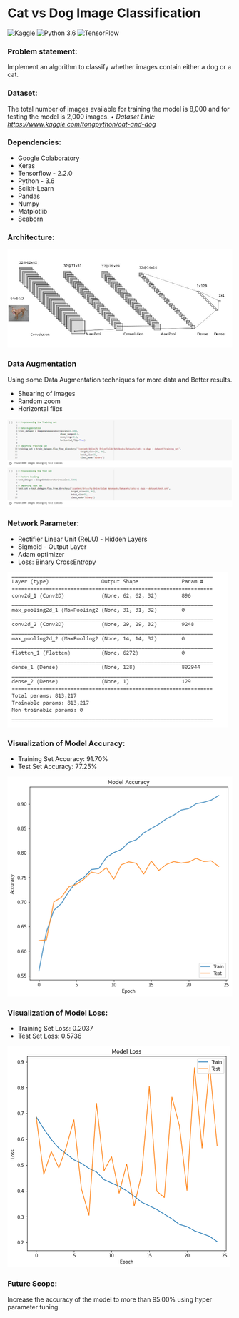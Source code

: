 # Cat vs Dog Image Classification
 [![Kaggle](https://img.shields.io/badge/Dataset-Kaggle-blue.svg)](https://www.kaggle.com/tongpython/cat-and-dog) ![Python 3.6](https://img.shields.io/badge/Python-3.6-brightgreen.svg) ![TensorFlow](https://img.shields.io/badge/Library-TensorFlow-orange.svg)

### Problem statement:
Implement an algorithm to classify whether images contain either a dog or a cat. 

### Dataset:
The total number of images available for training the model is 8,000 and for testing the model is 2,000 images.
_• Dataset Link: https://www.kaggle.com/tongpython/cat-and-dog_

### Dependencies:
* Google Colaboratory
* Keras
* Tensorflow - 2.2.0
* Python - 3.6
* Scikit-Learn
* Pandas
* Numpy
* Matplotlib
* Seaborn

### Architecture:

![image](readme_resources/architecture.jpg)

### Data Augmentation
Using some Data Augmentation techniques for more data and Better results.
* Shearing of images
* Random zoom
* Horizontal flips

![image](readme_resources/data_augmentation.png)

### Network Parameter:
* Rectifier Linear Unit (ReLU) - Hidden Layers
* Sigmoid - Output Layer
* Adam optimizer
* Loss: Binary CrossEntropy

![image](readme_resources/model_summary.png)

### Visualization of Model Accuracy:
* Training Set Accuracy: 91.70%
* Test Set Accuracy: 77.25%

![image](readme_resources/model_accuracy.png)

### Visualization of Model Loss:
* Training Set Loss: 0.2037
* Test Set Loss: 0.5736

![image](readme_resources/model_loss.png)

### Future Scope:
Increase the accuracy of the model to more than 95.00% using hyper parameter tuning.